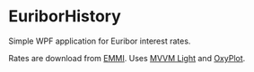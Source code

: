 # EuriborHistory
Simple WPF application for Euribor interest rates.

Rates are download from [EMMI](https://www.emmi-benchmarks.eu/euribor-org/euribor-rates.html).
Uses [MVVM Light](http://www.mvvmlight.net) and [OxyPlot](http://www.oxyplot.org/).
